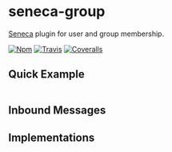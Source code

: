 # seneca-group
[Seneca](senecajs.org) plugin for user and group membership.

[![Npm][BadgeNpm]][Npm]
[![Travis][BadgeTravis]][Travis]
[![Coveralls][BadgeCoveralls]][Coveralls]



## Quick Example

```
```


## Inbound Messages



## Implementations




[BadgeCoveralls]: https://coveralls.io/repos/voxgig/seneca-group/badge.svg?branch=master&service=github
[BadgeNpm]: https://badge.fury.io/js/seneca-group.svg
[BadgeTravis]: https://travis-ci.org/voxgig/seneca-group.svg?branch=master
[Coveralls]: https://coveralls.io/github/voxgig/seneca-group?branch=master
[Npm]: https://www.npmjs.com/package/seneca-group
[Travis]: https://travis-ci.org/voxgig/seneca-group?branch=master
